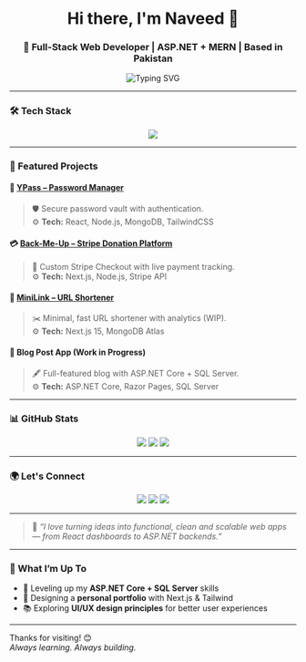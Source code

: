 <h1 align="center">Hi there, I'm Naveed 👋</h1>
<h3 align="center">🚀 Full-Stack Web Developer | ASP.NET + MERN | Based in Pakistan</h3>

<p align="center">
 <img src="https://readme-typing-svg.demolab.com?font=Fira+Code&duration=3000&pause=1000&color=38B2AC&center=true&vCenter=true&width=550&lines=I%20build%20scalable%20%26%20modern%20web%20apps;React%20%7C%20Next.js%20%7C%20ASP.NET%20%7C%20SQL%20Server;Always%20learning%20new%20things!" alt="Typing SVG" />

</p>

---

### 🛠 Tech Stack

<p align="center">
  <img src="https://skillicons.dev/icons?i=nextjs,react,tailwind,bootstrap,nodejs,express,mongodb,dotnet,cs,git,vercel,js,html,css,python" />
</p>

---

### 💼 Featured Projects

#### 🔐 [YPass – Password Manager](https://ypass.duckdns.org/)
> 🛡 Secure password vault with authentication.  
> ⚙️ **Tech:** React, Node.js, MongoDB, TailwindCSS

#### 💳 [Back-Me-Up – Stripe Donation Platform](https://github.com/Naveed-Bhatti1/Back-Me-Up)
> 💸 Custom Stripe Checkout with live payment tracking.  
> ⚙️ **Tech:** Next.js, Node.js, Stripe API

#### 🔗 [MiniLink – URL Shortener](https://github.com/Naveed-Bhatti1/Minilink-Your-Trusted-URL-Shortener)
> ✂️ Minimal, fast URL shortener with analytics (WIP).  
> ⚙️ **Tech:** Next.js 15, MongoDB Atlas

#### 📰 Blog Post App (Work in Progress)
> 🖋 Full-featured blog with ASP.NET Core + SQL Server.  
> ⚙️ **Tech:** ASP.NET Core, Razor Pages, SQL Server

---

### 📊 GitHub Stats

<p align="center">
  <img src="https://github-readme-stats.vercel.app/api?username=Naveed-Bhatti1&show_icons=true&theme=tokyonight&hide_border=true" />
  <img src="https://github-readme-streak-stats.herokuapp.com/?user=Naveed-Bhatti1&theme=tokyonight&hide_border=true" />
  <img src="https://github-readme-stats.vercel.app/api/top-langs/?username=Naveed-Bhatti1&layout=compact&theme=tokyonight&hide_border=true" />
</p>

---

### 🌍 Let's Connect

<p align="center">
  <a href="mailto:codeholder1@gmail.com"><img src="https://img.shields.io/badge/Email-D14836?style=for-the-badge&logo=gmail&logoColor=white" /></a>
  <a href="https://www.linkedin.com/in/naveed-ur-rehman-b43015383/"><img src="https://img.shields.io/badge/LinkedIn-0077B5?style=for-the-badge&logo=linkedin&logoColor=white" /></a>
  <a href="https://github.com/Naveed-Bhatti1"><img src="https://img.shields.io/badge/GitHub-181717?style=for-the-badge&logo=github&logoColor=white" /></a>
</p>

---

> 💬 *“I love turning ideas into functional, clean and scalable web apps — from React dashboards to ASP.NET backends.”*

---

### 🎯 What I’m Up To
- 🌱 Leveling up my **ASP.NET Core + SQL Server** skills  
- 🎨 Designing a **personal portfolio** with Next.js & Tailwind  
- 📚 Exploring **UI/UX design principles** for better user experiences  

---

Thanks for visiting! 😊  
*Always learning. Always building.*
